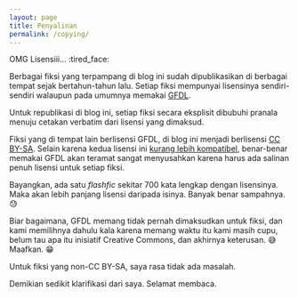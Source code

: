 ```yaml
---
layout: page
title: Penyalinan
permalink: /copying/
---
```


<p class='mr lf ni'>OMG Lisensiii... :tired_face:</p>

Berbagai fiksi yang terpampang di blog ini sudah dipublikasikan di berbagai tempat sejak bertahun-tahun lalu. Setiap fiksi mempunyai lisensinya sendiri-sendiri walaupun pada umumnya memakai [GFDL](https://gnu.org/licenses/fdl.html).

Untuk republikasi di blog ini, setiap fiksi secara eksplisit dibubuhi pranala menuju cetakan verbatim dari lisensi yang dimaksud.

Fiksi yang di tempat lain berlisensi GFDL, di blog ini menjadi berlisensi [CC BY-SA](https://creativecommons.org/licenses/by-sa/4.0/). Selain karena kedua lisensi ini [kurang lebih kompatibel](https://wiki.creativecommons.org/GFDL_versus_CC-by-sa), benar-benar memakai GFDL akan teramat sangat menyusahkan karena harus ada salinan penuh lisensi untuk setiap fiksi.

Bayangkan, ada satu *flashfic* sekitar 700 kata lengkap dengan lisensinya. Maka akan lebih panjang lisensi daripada isinya. Banyak benar sampahnya. :sweat:

Biar bagaimana, GFDL memang tidak pernah dimaksudkan untuk fiksi, dan kami memilihnya dahulu kala karena memang waktu itu kami masih cupu, belum tau apa itu inisiatif Creative Commons, dan akhirnya keterusan. :sweat_smile: Maafkan. :grin:

Untuk fiksi yang non-CC BY-SA, saya rasa tidak ada masalah.

Demikian sedikit klarifikasi dari saya. Selamat membaca.

